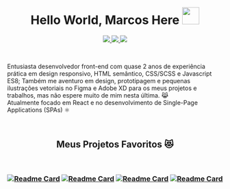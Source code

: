 <h1 align="center">Hello World, Marcos Here 
<img src="https://media.giphy.com/media/1tTeNNilc8XAdlZTdV/giphy.gif" width="40" height="40" />
</h1>


<p align='center'> 

<a href='https://www.linkedin.com/in/marcos-lopes-ribeiro-júnior-170004163/'> 
<img src="https://img.shields.io/badge/Linkedin-blue?style=for-the-badge&logo=linkedin&labelColor=blue" /> 
</a>

<a href='#'> 
<img src="https://img.shields.io/badge/Discord-Only%20Jack.%230250-101013?style=for-the-badge&logo=discord" /> 
</a>

<a href='https://steamcommunity.com/id/Mlrjack'> 
<img src='https://img.shields.io/badge/Steam-%23171A21?style=for-the-badge&logo=steam' />
</a>

</p>


<br/>
<p>Entusiasta desenvolvedor front-end com quase 2 anos de experiência prática em design responsivo, HTML semântico, CSS/SCSS e Javascript ES8; 
Também me aventuro em design, prototipagem e pequenas ilustrações vetoriais no Figma e Adobe XD para os meus projetos e trabalhos, mas não espere muito de mim nesta última. 😹<br/>
Atualmente focado em React e no desenvolvimento de Single-Page Applications (SPAs) ⚛</p>


<br/>

<h2 align='center'> Meus Projetos Favoritos 😻 </h2>

<br/>

<h3 align='center'>

[![Readme Card](https://github-readme-stats.vercel.app/api/pin/?username=mj-lopes&repo=React-Dogs&title_color=d37a37&bg_color=090b0f&hide_border=true&text_color=aaaaaa)](https://github.com/mj-lopes/React-Dogs)
[![Readme Card](https://github-readme-stats.vercel.app/api/pin/?username=mj-lopes&repo=fantastic-beasts&title_color=d37a37&bg_color=090b0f&hide_border=true&text_color=aaaaaa)](https://github.com/mj-lopes/fantastic-beasts)
[![Readme Card](https://github-readme-stats.vercel.app/api/pin/?username=mj-lopes&repo=NiceWeather&title_color=d37a37&bg_color=090b0f&hide_border=true&text_color=aaaaaa)](https://github.com/mj-lopes/NiceWeather)
[![Readme Card](https://github-readme-stats.vercel.app/api/pin/?username=mj-lopes&repo=surfBot-UI&title_color=d37a37&bg_color=090b0f&hide_border=true&text_color=aaaaaa)](https://github.com/mj-lopes/surfBot-UI)

</h1>
